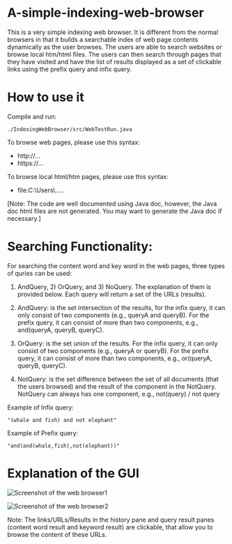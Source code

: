 # A-simple-indexing-web-browser
This is a very simple indexing web browser. It is different from the normal browsers in that it builds a searchable index of web page contents dynamically as the user browses. The users are able to search websites or browse local htm/html files. The users can then search through pages that they have visited and have the list of results displayed as a set of clickable links using the prefix query and infix query.

<h1>How to use it</h1>

Compile and run:

    ./IndexingWebBrowser/src/WebTestRun.java

To browse web pages, please use this syntax:
<ul> 
    <li>http://...</li>
    <li>https://...</li>
</ul>

To browse local html/htm pages, please use this syntax:
<ul>
    <li>file:C:\Users\.....</li>
</ul>

[Note: The code are well documented using Java doc, however, the Java doc html files are not generated. You may want to generate the Java doc if necessary.]

<h1>Searching Functionality:</h1>
  
For searching the content word and key word in the web pages, three types of quries can be used:
1) AndQuery, 2) OrQuery, and 3) NoQuery. The explanation of them is provided below. Each query will return a set of the URLs (results).

1) AndQuery: is the set intersection of the results, for the infix query, it can only consist of two components (e.g., queryA and queryB). For the prefix query, it can consist of more than two components, e.g., and(queryA, queryB, queryC). 

2) OrQuery: is the set union of the results. For the infix query, it can only consist of two components (e.g., queryA or queryB). For the prefix query, it can consist of more than two components, e.g., or(queryA, queryB, queryC).

3) NotQuery: is the set difference between the set of all documents (that the users browsed) and the result of the component in the NotQuery. NotQuery can always has one component, e.g., not(query) / not query

Example of Infix query: 
  
    "(whale and fish) and not elephant"

Example of Prefix query:

    "and(and(whale,fish),not(elephant))"


<h1> Explanation of the GUI </h1>

![Screenshot of the web browser1](https://user-images.githubusercontent.com/45169791/58969625-ec993180-87af-11e9-9a8b-4b3d5fe7fa64.PNG)

![Screenshot of the web browser2](https://user-images.githubusercontent.com/45169791/58970136-b8724080-87b0-11e9-9b60-38b4c643c001.PNG)

Note: The links/URLs/Results in the history pane and query result panes (content word result and keyword result) are clickable, that allow you to browse the content of these URLs.




